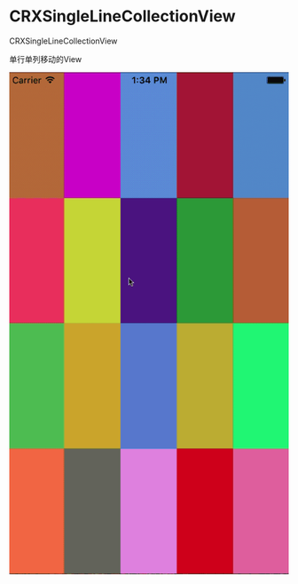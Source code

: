 # CRXSingleLineCollectionView
CRXSingleLineCollectionView

单行单列移动的View

![image](https://github.com/a4101823/CRXSingleLineCollectionView/blob/master/2017-02-23%2014_06_09.gif)
